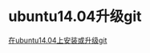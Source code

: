 # ubuntu14.04升级git

[在ubuntu14.04上安装或升级git](https://blog.csdn.net/heidoutwenty/article/details/52892495)
